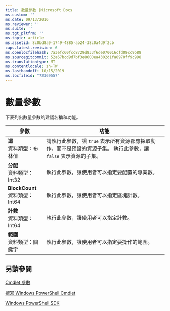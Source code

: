 ```yaml
---
title: 數量參數 |Microsoft Docs
ms.custom: ''
ms.date: 09/13/2016
ms.reviewer: ''
ms.suite: ''
ms.tgt_pltfrm: ''
ms.topic: article
ms.assetid: 8c0bd8a9-1749-4885-ab24-38c0a4d9f2cb
caps.latest.revision: 6
ms.openlocfilehash: 7a3efc60fcc8729d833f6de070016cfd08cc9b88
ms.sourcegitcommit: 52a67bcd9d7bf3e8600ea4302d1fa8970ff9c998
ms.translationtype: MT
ms.contentlocale: zh-TW
ms.lasthandoff: 10/15/2019
ms.locfileid: "72369557"
---
```

# <a name="quantity-parameters"></a>數量參數

下表列出數量參數的建議名稱和功能。

|參數|功能|
|---|---|
|**這**<br>資料類型：布林值|請執行此參數，讓 `true` 表示所有資源都應採取動作，而不是預設的資源子集。 執行此參數，讓 `false` 表示資源的子集。|
|**分配**<br>資料類型： Int32|執行此參數，讓使用者可以指定要配置的專案數。|
|**BlockCount**<br>資料類型： Int64|執行此參數，讓使用者可以指定區塊計數。|
|**計數**<br>資料類型： Int64|執行此參數，讓使用者可以指定計數。|
|**範圍**<br>資料類型：關鍵字|執行此參數，讓使用者可以指定要操作的範圍。|

## <a name="see-also"></a>另請參閱

[Cmdlet 參數](./cmdlet-parameters.md)

[撰寫 Windows PowerShell Cmdlet](./writing-a-windows-powershell-cmdlet.md)

[Windows PowerShell SDK](../windows-powershell-reference.md)
